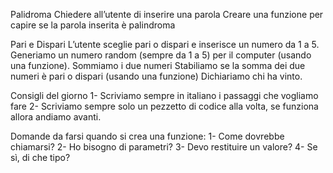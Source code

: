 Palidroma
Chiedere all’utente di inserire una parola
Creare una funzione per capire se la parola inserita è palindroma

Pari e Dispari
L’utente sceglie pari o dispari e inserisce un numero da 1 a 5.
Generiamo un numero random (sempre da 1 a 5) per il computer (usando una funzione).
Sommiamo i due numeri
Stabiliamo se la somma dei due numeri è pari o dispari (usando una funzione)
Dichiariamo chi ha vinto.

Consigli del giorno
1- Scriviamo sempre in italiano i passaggi che vogliamo fare
2- Scriviamo sempre solo un pezzetto di codice alla volta, se funziona allora andiamo avanti.

Domande da  farsi quando si crea una funzione:
1- Come dovrebbe chiamarsi?
2- Ho bisogno di parametri?
3- Devo restituire un valore?
4- Se sì, di che tipo?